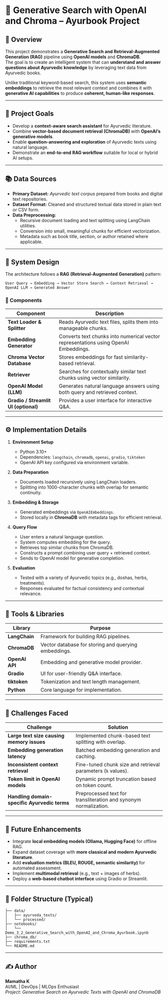 # 🧠 Generative Search with OpenAI and Chroma – Ayurbook Project

## 📘 Overview

This project demonstrates a **Generative Search and Retrieval-Augmented Generation (RAG)** pipeline using **OpenAI models** and **ChromaDB**.  
The goal is to create an intelligent system that can **understand and answer questions about Ayurvedic knowledge** by leveraging text data from Ayurvedic books.

Unlike traditional keyword-based search, this system uses **semantic embeddings** to retrieve the most relevant context and combines it with **generative AI capabilities** to produce **coherent, human-like responses**.

---

## 🎯 Project Goals

- Develop a **context-aware search assistant** for Ayurvedic literature.  
- Combine **vector-based document retrieval (ChromaDB)** with **OpenAI’s generative models**.  
- Enable **question-answering and exploration** of Ayurvedic texts using natural language.  
- Demonstrate an **end-to-end RAG workflow** suitable for local or hybrid AI setups.

---

## 📚 Data Sources

- **Primary Dataset:** *Ayurvedic text corpus* prepared from books and digital text repositories.  
- **Dataset Format:** Cleaned and structured textual data stored in plain text or CSV form.  
- **Data Preprocessing:**  
  - Recursive document loading and text splitting using LangChain utilities.  
  - Conversion into small, meaningful chunks for efficient vectorization.  
  - Metadata such as book title, section, or author retained where applicable.

---

## 🧠 System Design

The architecture follows a **RAG (Retrieval-Augmented Generation)** pattern:

```
User Query → Embedding → Vector Store Search → Context Retrieval → OpenAI LLM → Generated Answer
```

### 🔹 Components

| Component | Description |
|------------|-------------|
| **Text Loader & Splitter** | Reads Ayurvedic text files, splits them into manageable chunks. |
| **Embedding Generator** | Converts text chunks into numerical vector representations using OpenAI Embeddings. |
| **Chroma Vector Database** | Stores embeddings for fast similarity-based retrieval. |
| **Retriever** | Searches for contextually similar text chunks using vector similarity. |
| **OpenAI Model (LLM)** | Generates natural language answers using both query and retrieved context. |
| **Gradio / Streamlit UI (optional)** | Provides a user interface for interactive Q&A. |

---

## ⚙️ Implementation Details

1. **Environment Setup**
   - Python 3.10+
   - Dependencies: `langchain`, `chromadb`, `openai`, `gradio`, `tiktoken`
   - OpenAI API key configured via environment variable.

2. **Data Preparation**
   - Documents loaded recursively using LangChain loaders.
   - Splitting into 1000-character chunks with overlap for semantic continuity.

3. **Embedding & Storage**
   - Generated embeddings via `OpenAIEmbeddings`.
   - Stored locally in **ChromaDB** with metadata tags for efficient retrieval.

4. **Query Flow**
   - User enters a natural language question.
   - System computes embedding for the query.
   - Retrieves top similar chunks from ChromaDB.
   - Constructs a prompt combining user query + retrieved context.
   - Sends to OpenAI model for generative completion.

5. **Evaluation**
   - Tested with a variety of Ayurvedic topics (e.g., doshas, herbs, treatments).
   - Responses evaluated for factual consistency and contextual relevance.

---

## 🧩 Tools & Libraries

| Library | Purpose |
|----------|----------|
| **LangChain** | Framework for building RAG pipelines. |
| **ChromaDB** | Vector database for storing and querying embeddings. |
| **OpenAI API** | Embedding and generative model provider. |
| **Gradio** | UI for user-friendly Q&A interface. |
| **tiktoken** | Tokenization and text length management. |
| **Python** | Core language for implementation. |

---

## 🚧 Challenges Faced

| Challenge | Solution |
|------------|-----------|
| **Large text size causing memory issues** | Implemented chunk-based text splitting with overlap. |
| **Embedding generation latency** | Batched embedding generation and caching. |
| **Inconsistent context retrieval** | Fine-tuned chunk size and retrieval parameters (`k` values). |
| **Token limit in OpenAI models** | Dynamic prompt truncation based on token count. |
| **Handling domain-specific Ayurvedic terms** | Preprocessed text for transliteration and synonym normalization. |

---

## 🚀 Future Enhancements

- Integrate **local embedding models (Ollama, Hugging Face)** for offline RAG.  
- Expand dataset coverage with **more classical and modern Ayurvedic literature**.  
- Add **evaluation metrics (BLEU, ROUGE, semantic similarity)** for automated assessment.  
- Implement **multimodal retrieval** (e.g., text + images of herbs).  
- Deploy a **web-based chatbot interface** using Gradio or Streamlit.  

---

## 🧩 Folder Structure (Typical)

```
├── data/
│   ├── ayurveda_texts/
│   └── processed/
├── notebooks/
│   └── Demo_3_2_Generative_Search_with_OpenAI_and_Chroma_Ayurbook.ipynb
├── chroma_db/
├── requirements.txt
└── README.md
```

---

## ✍️ Author

**Mamatha K**  
AI/ML | DevOps | MLOps Enthusiast  
*Project: Generative Search on Ayurvedic Texts with OpenAI and ChromaDB*
